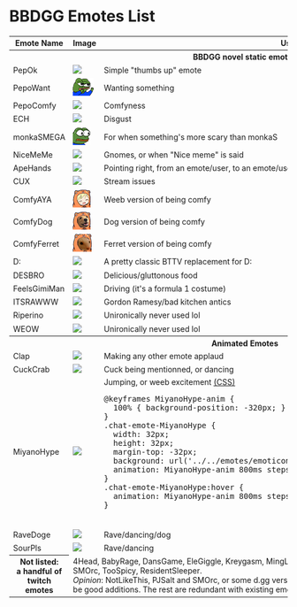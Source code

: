 # BBDGG Emotes List

<table>
  <tr>
    <th>Emote Name</th>
    <th>Image</th>
    <th>Uses</th>
  </tr>
  <tr>
    <th colspan="3">
      BBDGG novel static emotes
    </th>
  <tr>
  <tr>
    <td>PepOk</td>
    <td><img src="https://i.imgur.com/Neh3E3f.png" /></td>
    <td>Simple "thumbs up" emote</td>
  </tr>
  <tr>
    <td>PepoWant</td>
    <td><img src="https://raw.githubusercontent.com/MemeLabs/chat-gui/c93609804d0c8ec6c3b03d33966f312ea4ca6289/assets/emotes/emoticons/PepoWant.png" /></td>
    <td>Wanting something</td>
  </tr>
  <tr>
    <td>PepoComfy</td>
    <td><img src="https://cdn.frankerfacez.com/emoticon/358320/1" /></td>
    <td>Comfyness</td>
  </tr>
  <tr>
    <td>ECH</td>
    <td><img src="https://cdn.frankerfacez.com/emoticon/296802/1" /></td>
    <td>Disgust</td>
  </tr>
  <tr>
    <td>monkaSMEGA</td>
    <td><img src="https://raw.githubusercontent.com/MemeLabs/chat-gui/c93609804d0c8ec6c3b03d33966f312ea4ca6289/assets/emotes/emoticons/monkaMEGA.png" /></td>
    <td>For when something's more scary than monkaS</td>
  </tr>
  <tr>
    <td>NiceMeMe</td>
    <td><img src="https://i.imgur.com/yj6SYA8.png" /></td>
    <td>Gnomes, or when "Nice meme" is said</td>
  </tr>
    <td>ApeHands</td>
    <td><img src="https://i.imgur.com/6VJCyLG.png" /></td>
    <td>Pointing right, from an emote/user, to an emote/user</td>
  </tr>
  <tr>
    <td>CUX</td>
    <td><img src="https://raw.githubusercontent.com/downthecrop/chat-gui/9115472c2983f041c5c05e81ff2e8a38b855deaa/assets/emotes/emoticons/CUX.png" /></td>
    <td>Stream issues</td>
  </tr>
  <tr>
    <td>ComfyAYA</td>
    <td><img src="https://raw.githubusercontent.com/MemeLabs/chat-gui/c93609804d0c8ec6c3b03d33966f312ea4ca6289/assets/emotes/emoticons/ComfyAYA.png" /></td>
    <td>Weeb version of being comfy</td>
  </tr>
  <tr>
    <td>ComfyDog</td>
    <td><img src="https://raw.githubusercontent.com/MemeLabs/chat-gui/c93609804d0c8ec6c3b03d33966f312ea4ca6289/assets/emotes/emoticons/ComfyDog.png" /></td>
    <td>Dog version of being comfy</td>
  </tr>
  <tr>
    <td>ComfyFerret</td>
    <td><img src="https://raw.githubusercontent.com/MemeLabs/chat-gui/c93609804d0c8ec6c3b03d33966f312ea4ca6289/assets/emotes/emoticons/ComfyFerret.png" /></td>
    <td>Ferret version of being comfy</td>
  </tr>
  <tr>
    <td>D:</td>
    <td><img src="https://cdn.betterttv.net/emote/55028cd2135896936880fdd7/1x" /></td>
    <td>A pretty classic BTTV replacement for D:</td>
  </tr>
  <tr>
    <td>DESBRO</td>
    <td><img src="https://i.imgur.com/muelZuT.png" /></td>
    <td>Delicious/gluttonous food</td>
  </tr>
  <tr>
    <td>FeelsGimiMan</td>
    <td><img src="https://i.imgur.com/LJn16dr.png" /></td>
    <td>Driving (it's a formula 1 costume)</td>
  </tr>
  <tr>
    <td>ITSRAWWW</td>
    <td><img src="https://cdn.frankerfacez.com/emoticon/434345/1" /></td>
    <td>Gordon Ramesy/bad kitchen antics</td>
  </tr>
  <tr>
    <td>Riperino</td>
    <td><img src="https://i.imgur.com/EVwd5KP.png" /></td>
    <td>Unironically never used lol</td>
  </tr>
  <tr>
    <td>WEOW</td>
    <td><img src="https://i.imgur.com/k7JiTNR.png" /></td>
    <td>Unironically never used lol</td>
  </tr>
  <tr>
    <th colspan="3">
      Animated Emotes
    </th>
  <tr>
    <td>Clap</td>
    <td><img src="https://cdn.betterttv.net/emote/55b6f480e66682f576dd94f5/1x" /></td>
    <td>Making any other emote applaud</td>
  </tr>
  <tr>
    <td>CuckCrab</td>
    <td><img src="https://i.imgur.com/M7PFghe.gif" /></td>
    <td>Cuck being mentionned, or dancing</td>
  </tr>
  <tr>
    <td>MiyanoHype</td>
    <td><img src="https://cdn.betterttv.net/emote/588763bbafc2ff756c3f4c26/1x" /></td>
    <td>Jumping, or weeb excitement
      <a href="https://raw.githubusercontent.com/downthecrop/chat-gui/ff7cc3942e7dc66d1e9cd980bfe66cad47351377/assets/emotes/emoticons-animated/MiyanoHype.png">(CSS)</a>
      <pre>
@keyframes MiyanoHype-anim {
  100% { background-position: -320px; }
}
.chat-emote-MiyanoHype {
  width: 32px;
  height: 32px;
  margin-top: -32px;
  background: url('../../emotes/emoticons-animated/MiyanoHype.png') left center;
  animation: MiyanoHype-anim 800ms steps(10) 3;
}
.chat-emote-MiyanoHype:hover {
  animation: MiyanoHype-anim 800ms steps(10) infinite;
}
      </pre>
    </td>
  </tr>
  <tr>
    <td>RaveDoge</td>
    <td><img src="https://raw.githubusercontent.com/blushies/chat-gui/560934ca02648eb2e1acd8de6574685e05f49077/assets/emotes/emoticons-animated/RaveDoge.gif" /></td>
    <td>Rave/dancing/dog</td>
  </tr>
  <tr>
    <td>SourPls</td>
    <td><img src="https://cdn.betterttv.net/emote/566ca38765dbbdab32ec0560/1x" /></td>
    <td>Rave/dancing</td>
  </tr>
  <tr>
    <th>
      Not listed: a&nbsp;handful of twitch emotes
    </th>
    <td colspan="2">
      4Head, BabyRage, DansGame, EleGiggle, Kreygasm, MingLee, NotLikeThis, PJSalt <a href="https://betterttv.com/emotes/56ec8a535c391d4c7239fe22">(alt sick one)</a>, PogChamp, SMOrc, TooSpicy, ResidentSleeper.
      <br>
      <em>Opinion</em>: NotLikeThis, PJSalt and SMOrc, or some d.gg version for bewilderment, salt and Orc-ing would would be good additions. The rest are redundant with existing emotes.
    </td>
</table>
